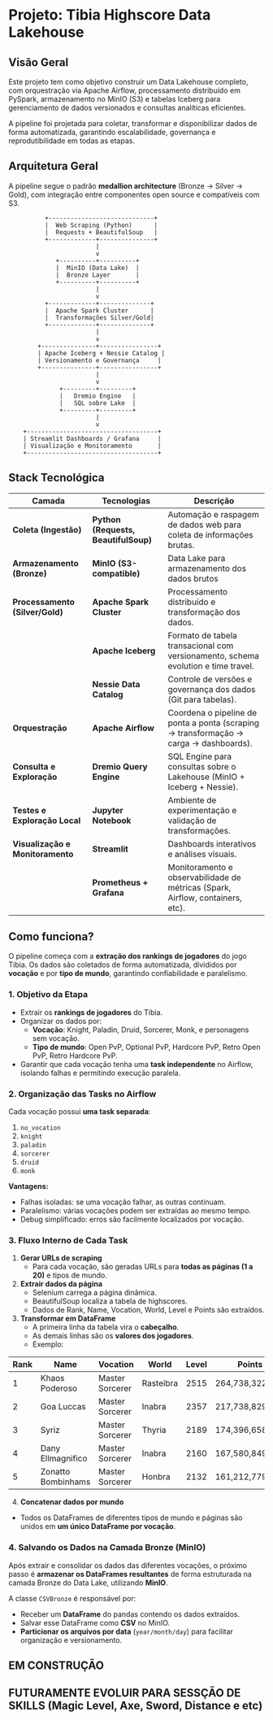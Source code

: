 # Projeto: Tibia Highscore Data Lakehouse

## Visão Geral

Este projeto tem como objetivo construir um Data Lakehouse completo, com orquestração via Apache Airflow, processamento distribuído em PySpark, armazenamento no MinIO (S3) e tabelas Iceberg para gerenciamento de dados versionados e consultas analíticas eficientes.

A pipeline foi projetada para coletar, transformar e disponibilizar dados de forma automatizada, garantindo escalabilidade, governança e reprodutibilidade em todas as etapas.


## Arquitetura Geral

A pipeline segue o padrão **medallion architecture** (Bronze → Silver → Gold), com integração entre componentes open source e compatíveis com S3.

```text
          +-----------------------------+
          |  Web Scraping (Python)      |
          |  Requests + BeautifulSoup   |
          +-------------+---------------+
                        |
                        v
             +----------+----------+
             |  MinIO (Data Lake)  |
             |  Bronze Layer       |
             +----------+----------+
                        |
                        v
          +-------------+--------------+
          |  Apache Spark Cluster      |
          |  Transformações Silver/Gold|
          +-------------+--------------+
                        |
                        v
        +---------------+----------------+
        | Apache Iceberg + Nessie Catalog |
        | Versionamento e Governança     |
        +---------------+----------------+
                        |
                        v
              +---------+---------+
              |   Dremio Engine   |
              |   SQL sobre Lake  |
              +---------+---------+
                        |
                        v
    +------------------------------------+
    | Streamlit Dashboards / Grafana     |
    | Visualização e Monitoramento       |
    +------------------------------------+
```

## Stack Tecnológica

| Camada | Tecnologias | Descrição |
|--------|--------------|------------|
| **Coleta (Ingestão)** | **Python (Requests, BeautifulSoup)** | Automação e raspagem de dados web para coleta de informações brutas. |
| **Armazenamento (Bronze)** | **MinIO (S3-compatible)** | Data Lake para armazenamento dos dados brutos |
| **Processamento (Silver/Gold)** | **Apache Spark Cluster** | Processamento distribuído e transformação dos dados. |
|  | **Apache Iceberg** | Formato de tabela transacional com versionamento, schema evolution e time travel. |
|  | **Nessie Data Catalog** | Controle de versões e governança dos dados (Git para tabelas). |
| **Orquestração** | **Apache Airflow** | Coordena o pipeline de ponta a ponta (scraping → transformação → carga → dashboards). |
| **Consulta e Exploração** | **Dremio Query Engine** | SQL Engine para consultas sobre o Lakehouse (MinIO + Iceberg + Nessie). |
| **Testes e Exploração Local** | **Jupyter Notebook** | Ambiente de experimentação e validação de transformações. |
| **Visualização e Monitoramento** | **Streamlit** | Dashboards interativos e análises visuais. |
|  | **Prometheus + Grafana** | Monitoramento e observabilidade de métricas (Spark, Airflow, containers, etc). |

## Como funciona?

O pipeline começa com a **extração dos rankings de jogadores** do jogo Tibia. Os dados são coletados de forma automatizada, divididos por **vocação** e por **tipo de mundo**, garantindo confiabilidade e paralelismo.

### 1. Objetivo da Etapa
- Extrair os **rankings de jogadores** do Tibia.
- Organizar os dados por:
  - **Vocação**: Knight, Paladin, Druid, Sorcerer, Monk, e personagens sem vocação.
  - **Tipo de mundo**: Open PvP, Optional PvP, Hardcore PvP, Retro Open PvP, Retro Hardcore PvP.
- Garantir que cada vocação tenha uma **task independente** no Airflow, isolando falhas e permitindo execução paralela.

### 2. Organização das Tasks no Airflow
Cada vocação possui **uma task separada**:
1. `no_vocation`
2. `knight`
3. `paladin`
4. `sorcerer`
5. `druid`
6. `monk`

**Vantagens:**
- Falhas isoladas: se uma vocação falhar, as outras continuam.
- Paralelismo: várias vocações podem ser extraídas ao mesmo tempo.
- Debug simplificado: erros são facilmente localizados por vocação.

### 3. Fluxo Interno de Cada Task
1. **Gerar URLs de scraping**
   - Para cada vocação, são geradas URLs para **todas as páginas (1 a 20)** e tipos de mundo.
2. **Extrair dados da página**
   - Selenium carrega a página dinâmica.
   - BeautifulSoup localiza a tabela de highscores.
   - Dados de Rank, Name, Vocation, World, Level e Points são extraídos.
3. **Transformar em DataFrame**
   - A primeira linha da tabela vira o **cabeçalho**.
   - As demais linhas são os **valores dos jogadores**.
   - Exemplo:

| Rank | Name                | Vocation       | World     | Level | Points         | WorldType |
|------|--------------------|----------------|-----------|-------|----------------|-----------|
| 1    | Khaos Poderoso      | Master Sorcerer | Rasteibra | 2515  | 264,738,322,692 | Open PvP  |
| 2    | Goa Luccas          | Master Sorcerer | Inabra    | 2357  | 217,738,829,108 | Open PvP  |
| 3    | Syriz               | Master Sorcerer | Thyria    | 2189  | 174,396,658,081 | Open PvP  |
| 4    | Dany Ellmagnifico   | Master Sorcerer | Inabra    | 2160  | 167,580,849,914 | Open PvP  |
| 5    | Zonatto Bombinhams  | Master Sorcerer | Honbra    | 2132  | 161,212,779,898 | Open PvP  |

4. **Concatenar dados por mundo**
- Todos os DataFrames de diferentes tipos de mundo e páginas são unidos em **um único DataFrame por vocação**.

### 4. Salvando os Dados na Camada Bronze (MinIO)

Após extrair e consolidar os dados das diferentes vocações, o próximo passo é **armazenar os DataFrames resultantes** de forma estruturada na camada Bronze do Data Lake, utilizando **MinIO**.

A classe `CSVBronze` é responsável por:
- Receber um **DataFrame** do pandas contendo os dados extraídos.
- Salvar esse DataFrame como **CSV** no MinIO.
- **Particionar os arquivos por data** (`year/month/day`) para facilitar organização e versionamento.


## EM CONSTRUÇÃO

## FUTURAMENTE EVOLUIR PARA SESSÇÃO DE SKILLS (Magic Level, Axe, Sword, Distance e etc)
